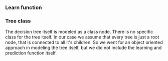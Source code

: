 ### Learn function

### Tree class
The decision tree itself is modeled as a class node. There is no specific class for the tree itself. In our case we assume that every tree
is just a root node, that is connected to all it's children. So we went for an object oriented approach in modeling the tree itself, but we 
did not include the learning and prediction function itself.